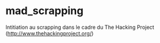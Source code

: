 # mad_scrapping
Intitiation au scrapping dans le cadre du The Hacking Project (http://www.thehackingproject.org/)
